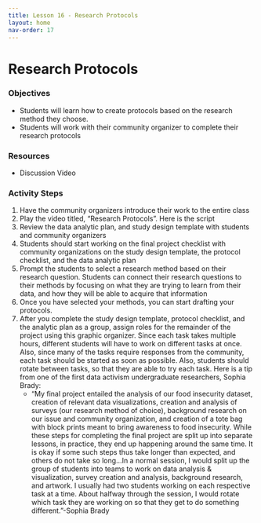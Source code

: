 ```yaml
---
title: Lesson 16 - Research Protocols 
layout: home
nav-order: 17
---
```


# Research Protocols

### Objectives
- Students will learn how to create protocols based on the research method they choose.
- Students will work with their community organizer to complete their research protocols

### Resources
- Discussion Video

### Activity Steps
1. Have the community organizers introduce their work to the entire class
2. Play the video titled, “Research Protocols”. Here is the script
3. Review the data analytic plan, and study design template with students and community organizers
4. Students should start working on the final project checklist with community organizations on the study design template, the protocol checklist, and  the data analytic plan
5. Prompt the students to select a research method based on their research question. Students can connect their research questions to their methods by focusing on what they are trying to learn from their data, and how they will be able to acquire that information
6. Once you have selected your methods, you can start drafting your protocols. 
7. After you complete the study design template, protocol checklist, and the analytic plan as a group, assign roles for the remainder of the project using this graphic organizer. Since each task takes multiple hours, different students will have to work on different tasks at once. Also, since many of the tasks require responses from the community, each task should be started as soon as possible. Also, students should rotate between tasks, so that they are able to try each task. Here is a tip from one of the first data activism undergraduate researchers, Sophia Brady: 
    - “My final project entailed the analysis of our food insecurity dataset, creation of relevant data visualizations, creation and analysis of surveys (our research method of choice), background research on our issue and community organization, and creation of a tote bag with block prints meant to bring awareness to food insecurity. While these steps for completing the final project are split up into separate lessons, in practice, they end up happening around the same time. It is okay if some such steps thus take longer than expected, and others do not take so long…In a normal session, I would split up the group of students into teams to work on data analysis & visualization, survey creation and analysis, background research, and artwork. I usually had two students working on each respective task at a time. About halfway through the session, I would rotate which task they are working on so that they get to do something different.”-Sophia Brady
